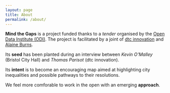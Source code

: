 ```yaml
---
layout: page
title: About
permalink: /about/
---
```


**Mind the Gaps** is a project funded thanks to a _tender_ organised by the [Open Data Institute (ODI)][]. The project is facilitated by a joint of [dtc innovation][] and [Alaine Burns][].

Its **seed** has been planted during an interview between _Kevin O'Malley_ (Bristol City Hall) and _Thomas Parisot_ (dtc innovation).

Its **intent** is to become an encouraging map aimed at highlighting city inequalities and possible pathways to their resolutions.

We feel more comforable to work in the open with an emerging **approach**.


[Open Data Institute (ODI)]: https://theodi.org/
[dtc innovation]: https://dtc-innovation.org/
[Alaine Burns]: https://www.linkedin.com/in/alaine-burns-7147592b
